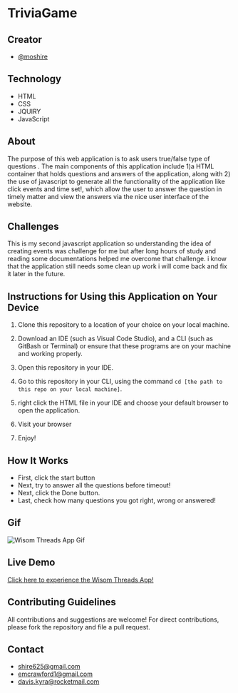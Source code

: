 # TriviaGame


## Creator
- [@moshire](https://github.com/moshire)

## Technology
* HTML
* CSS
* JQUIRY
* JavaScript
  
## About
The purpose of this web application is to ask users true/false type of questions . The main components of this application include 1)a HTML container that holds questions and answers of the application, along with 2) the use of javascript to generate all the functionality of the application like click events and time set!, which allow the user to answer the question in timely matter and view the answers via the nice user interface of the website.

## Challenges
This is my second javascript application so understanding the idea of creating events was challenge for me but after long hours of study and reading some documentations helped me overcome that challenge. i know that the application still needs some clean up work i will come back and fix it later in the future.



## Instructions for Using this Application on Your Device
1. Clone this repository to a location of your choice on your local machine.
2. Download an IDE (such as Visual Code Studio), and a CLI (such as GitBash or Terminal) or ensure that these programs are on your machine and working properly.
3. Open this repository in your IDE.
4. Go to this repository in your CLI, using the command `cd [the path to this repo on your local machine]`.

8. right click the HTML file in your IDE and choose your default browser to open the application.
9. Visit your browser
10. Enjoy!

## How It Works
* First, click the start button
* Next, try to answer all the questions before timeout!
* Next, click the Done button.
* Last, check how many questions you got right, wrong or answered!

## Gif
![Wisom Threads App Gif](/public/images/gif.gif)


## Live Demo
[Click here to experience the Wisom Threads App!](https://storythread.herokuapp.com/)


## Contributing Guidelines
All contributions and suggestions are welcome! For direct contributions, please fork the repository and file a pull request.

## Contact
* shire625@gmail.com
* emcrawford1@gmail.com
* davis.kyra@rocketmail.com
